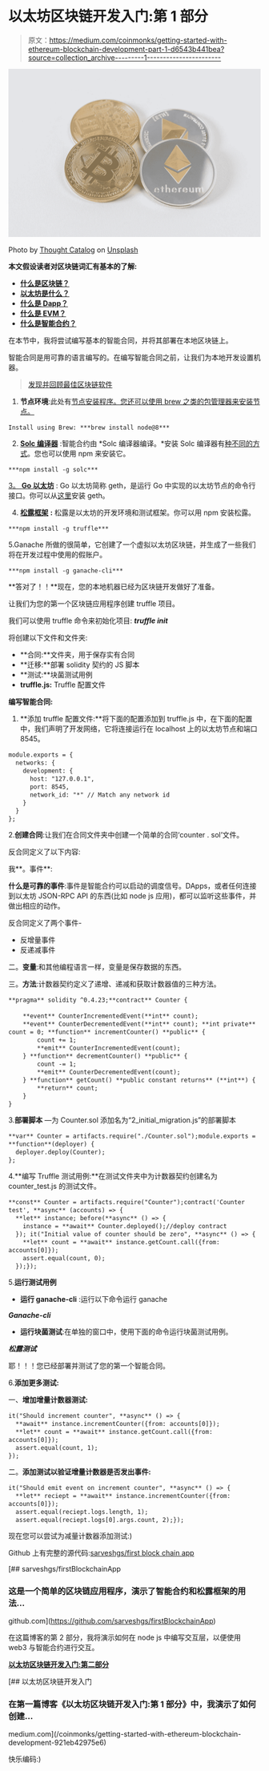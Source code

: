 # 以太坊区块链开发入门:第 1 部分

> 原文：<https://medium.com/coinmonks/getting-started-with-ethereum-blockchain-development-part-1-d6543b441bea?source=collection_archive---------1----------------------->

![](img/52d1ede26bb40dc52f65804fb5e53d55.png)

Photo by [Thought Catalog](https://unsplash.com/@thoughtcatalog?utm_source=medium&utm_medium=referral) on [Unsplash](https://unsplash.com?utm_source=medium&utm_medium=referral)

**本文假设读者对区块链词汇有基本的了解:**

*   [**什么是区块链？**](https://www.coindesk.com/information/what-is-blockchain-technology/)
*   [**以太坊是什么？**](https://www.coindesk.com/information/what-is-ethereum/)
*   [**什么是 Dapp？**](https://blockgeeks.com/guides/dapps/)
*   [**什么是 EVM？**](https://www.coindesk.com/information/how-ethereum-works/)
*   [**什么是智能合约？**](https://www.coindesk.com/information/ethereum-smart-contracts-work/)

在本节中，我将尝试编写基本的智能合同，并将其部署在本地区块链上。

智能合同是用可靠的语言编写的。在编写智能合同之前，让我们为本地开发设置机器。

> [发现并回顾最佳区块链软件](https://coincodecap.com)

1.  **节点环境**:此处有[节点安装程序。您还可以使用 brew 之类的包管理器来安装节点。](https://nodejs.org/en/download/)

```
Install using Brew: ***brew install node@8***
```

2. [**Solc 编译器**](http://solidity.readthedocs.io/en/v0.4.21/installing-solidity.html) :智能合约由 *Solc 编译器编译。*安装 Solc 编译器有[种不同的方式](http://solidity.readthedocs.io/en/v0.4.21/installing-solidity.html)。您也可以使用 npm 来安装它。

```
***npm install -g solc***
```

[3。 **Go 以太坊**](https://geth.ethereum.org/) : Go 以太坊简称 geth，是运行 Go 中实现的以太坊节点的命令行接口。你可以从[这里](https://geth.ethereum.org/downloads/)安装 geth。

4. [**松露框架**](http://truffleframework.com/) **:** 松露是以太坊的开发环境和测试框架。你可以用 npm 安装松露。

```
***npm install -g truffle***
```

5.Ganache 所做的很简单，它创建了一个虚拟以太坊区块链，并生成了一些我们将在开发过程中使用的假账户。

```
***npm install -g ganache-cli***
```

**答对了！！**现在，您的本地机器已经为区块链开发做好了准备。

让我们为您的第一个区块链应用程序创建 truffle 项目。

我们可以使用 truffle 命令来初始化项目: ***truffle init***

将创建以下文件和文件夹:

*   **合同:**文件夹，用于保存实有合同
*   **迁移:**部署 solidity 契约的 JS 脚本
*   **测试:**块菌测试用例
*   **truffle.js:** Truffle 配置文件

**编写智能合同:**

1.  **添加 truffle 配置文件:**将下面的配置添加到 truffle.js 中，在下面的配置中，我们声明了开发网络，它将连接运行在 localhost 上的以太坊节点和端口 8545。

```
module.exports = {
  networks: {
    development: {
      host: "127.0.0.1",
      port: 8545,
      network_id: "*" // Match any network id
    }
  }
};
```

2.**创建合同**:让我们在合同文件夹中创建一个简单的合同‘counter . sol’文件。

反合同定义了以下内容:

我**。事件**:

**什么是可靠的事件**:事件是智能合约可以启动的调度信号。DApps，或者任何连接到以太坊 JSON-RPC API 的东西(比如 node js 应用)，都可以监听这些事件，并做出相应的动作。

反合同定义了两个事件-

*   反增量事件
*   反递减事件

二。**变量**:和其他编程语言一样，变量是保存数据的东西。

三。**方法**:计数器契约定义了递增、递减和获取计数器值的三种方法。

```
**pragma** solidity ^0.4.23;**contract** Counter {

    **event** CounterIncrementedEvent(**int** count);
    **event** CounterDecrementedEvent(**int** count); **int private** count = 0; **function** incrementCounter() **public** {
        count += 1;
        **emit** CounterIncrementedEvent(count);
    } **function** decrementCounter() **public** {
        count -= 1;
        **emit** CounterDecrementedEvent(count);
    } **function** getCount() **public constant returns** (**int**) {
        **return** count;
    }
}
```

3.**部署脚本** —为 Counter.sol 添加名为“2_initial_migration.js”的部署脚本

```
**var** Counter = artifacts.require("./Counter.sol");module.exports = **function**(deployer) {
  deployer.deploy(Counter);
};
```

4.**编写 Truffle 测试用例:**在测试文件夹中为计数器契约创建名为 counter_test.js 的测试文件。

```
**const** Counter = artifacts.require("Counter");contract('Counter test', **async** (accounts) => {
  **let** instance; before(**async** () => {
    instance = **await** Counter.deployed();//deploy contract
  }); it("Initial value of counter should be zero", **async** () => {
    **let** count = **await** instance.getCount.call({from: accounts[0]});
    assert.equal(count, 0);
  });});
```

5.**运行测试用例**

*   **运行 ganache-cli** :运行以下命令运行 ganache

***Ganache-cli***

*   **运行块菌测试**:在单独的窗口中，使用下面的命令运行块菌测试用例。

***松露测试***

耶！！！您已经部署并测试了您的第一个智能合同。

6.**添加更多测试:**

一、**增加增量计数器测试:**

```
it("Should increment counter", **async** () => {
  **await** instance.incrementCounter({from: accounts[0]});
  **let** count = **await** instance.getCount.call({from: accounts[0]});
  assert.equal(count, 1);
});
```

二。**添加测试以验证增量计数器是否发出事件:**

```
it("Should emit event on increment counter", **async** () => {
  **let** reciept = **await** instance.incrementCounter({from: accounts[0]});
  assert.equal(reciept.logs.length, 1);
  assert.equal(reciept.logs[0].args.count, 2);});
```

现在您可以尝试为减量计数器添加测试:)

Github 上有完整的源代码:[sarveshgs/first block chain app](https://github.com/sarveshgs/firstBlockchainApp)

[](https://github.com/sarveshgs/firstBlockchainApp) [## sarveshgs/firstBlockchainApp

### 这是一个简单的区块链应用程序，演示了智能合约和松露框架的用法…

github.com](https://github.com/sarveshgs/firstBlockchainApp) 

在这篇博客的第 2 部分，我将演示如何在 node js 中编写交互层，以便使用 web3 与智能合约进行交互。

[**以太坊区块链开发入门:第二部分**](http://demystifyblockchain.com/2018/06/28/getting-started-with-ethereum-blockchain-development/)

[](/coinmonks/getting-started-with-ethereum-blockchain-development-921eb42975e6) [## 以太坊区块链开发入门

### 在第一篇博客《以太坊区块链开发入门:第 1 部分》中，我演示了如何创建…

medium.com](/coinmonks/getting-started-with-ethereum-blockchain-development-921eb42975e6) 

快乐编码:)